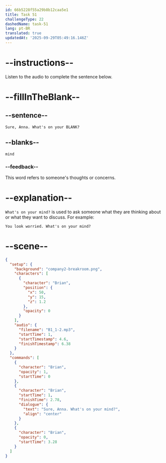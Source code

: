 ```yaml
---
id: 66b5228f55a29b8b12caa5e1
title: Task 51
challengeType: 22
dashedName: task-51
lang: pt-BR
translated: true
updatedAt: '2025-09-29T05:49:16.146Z'
---
```

<!-- (Audio) Brian: Sure, Anna. What's on your mind? -->

# --instructions--

Listen to the audio to complete the sentence below.

# --fillInTheBlank--

## --sentence--

`Sure, Anna. What's on your BLANK?`

## --blanks--

`mind`

### --feedback--

This word refers to someone's thoughts or concerns.

# --explanation--

`What's on your mind?` is used to ask someone what they are thinking about or what they want to discuss. For example:

`You look worried. What's on your mind?`

# --scene--

```json
{
  "setup": {
    "background": "company2-breakroom.png",
    "characters": [
      {
        "character": "Brian",
        "position": {
          "x": 50,
          "y": 15,
          "z": 1.2
        },
        "opacity": 0
      }
    ],
    "audio": {
      "filename": "B1_1-2.mp3",
      "startTime": 1,
      "startTimestamp": 4.6,
      "finishTimestamp": 6.38
    }
  },
  "commands": [
    {
      "character": "Brian",
      "opacity": 1,
      "startTime": 0
    },
    {
      "character": "Brian",
      "startTime": 1,
      "finishTime": 2.78,
      "dialogue": {
        "text": "Sure, Anna. What's on your mind?",
        "align": "center"
      }
    },
    {
      "character": "Brian",
      "opacity": 0,
      "startTime": 3.28
    }
  ]
}
```
